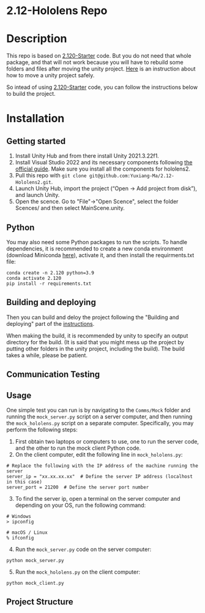 # 2.12-Hololens Repo 

# Description 
This repo is based on [2.120-Starter](https://drive.google.com/drive/folders/1VxoxGX22adgEMrdXR7cvyz42zqQqDNdy) code. But you do not need that whole package, and that will not work because you will have to rebuild some folders and files after moving the unity project. [Here](https://gamedevbeginner.com/how-to-move-or-copy-a-unity-project-without-breaking-it/) is an instruction about how to move a unity project safely. 

So intead of using [2.120-Starter](https://drive.google.com/drive/folders/1VxoxGX22adgEMrdXR7cvyz42zqQqDNdy) code, you can follow the instructions below to build the project.

# Installation 
## Getting started 
1. Install Unity Hub and from there install Unity 2021.3.22f1. 
2. Install Visual Studio 2022 and its necessary components following [the official guide](https://learn.microsoft.com/en-us/windows/mixed-reality/develop/install-the-tools). Make sure you install all the components for hololens2. 
3. Pull this repo with `git clone git@github.com:Yuxiang-Ma/2.12-Hololens2.git`. 
4. Launch Unity Hub, import the project (“Open -> Add project from disk”), and launch Unity. 
5. Open the scence. Go to "File"->"Open Scence", select the folder Scences/ and then select MainScene.unity. 

## Python

You may also need some Python packages to run the scripts. To handle dependencies, it is recommended to create a new conda environment (download Miniconda [here](https://docs.conda.io/en/latest/miniconda.html)), activate it, and then install the requirments.txt file:

```
conda create -n 2.120 python=3.9
conda activate 2.120
pip install -r requirements.txt
```

## Building and deploying 
Then you can build and deloy the project following the "Building and deploying" part of the [instructions](https://docs.google.com/document/d/17jsBMaB0MUb40jxV13PPMbnD3ZUolpd2wvhG_WX-qII/edit). 

When making the build, it is recommended by unity to specify an output directory for the build. (It is said that you might mess up the project by putting other folders in the unity project, including the build). The build takes a while, please be patient. 

## Communication Testing

## Usage

One simple test you can run is by navigating to the `Comms/Mock` folder and running the `mock_server.py` script on a server computer, and then running the `mock_hololens.py` script on a separate computer. Specifically, you may perform the following steps:

1. First obtain two laptops or computers to use, one to run the server code, and the other to run the mock client Python code.
2. On the client computer, edit the following line in `mock_hololens.py`:

```
# Replace the following with the IP address of the machine running the server
server_ip = "xx.xx.xx.xx"  # Define the server IP address (localhost in this case)
server_port = 21200  # Define the server port number
```

3. To find the server ip, open a terminal on the server computer and depending on your OS, run the following command:

```
# Windows
> ipconfig

# macOS / Linux
% ifconfig
```

4. Run the `mock_server.py` code on the server computer:

```
python mock_server.py
```

5. Run the `mock_hololens.py` on the client computer:

```
python mock_client.py
```

## Project Structure




